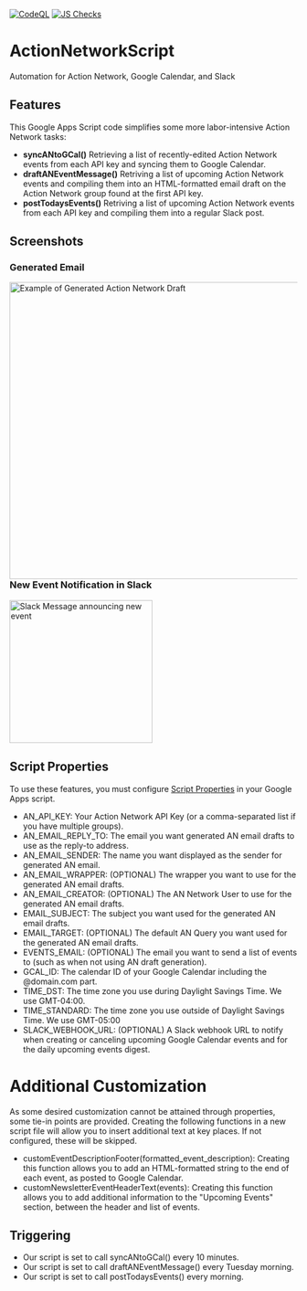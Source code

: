[![CodeQL](https://github.com/MaineDSA/ActionNetworkEventSync/actions/workflows/github-code-scanning/codeql/badge.svg)](https://github.com/MaineDSA/ActionNetworkEventSync/actions/workflows/github-code-scanning/codeql)
[![JS Checks](https://github.com/MaineDSA/ActionNetworkEventSync/actions/workflows/javascript.yml/badge.svg)](https://github.com/MaineDSA/ActionNetworkEventSync/actions/workflows/javascript.yml)

# ActionNetworkScript

Automation for Action Network, Google Calendar, and Slack

## Features

This Google Apps Script code simplifies some more labor-intensive Action Network tasks:

- **syncANtoGCal()** Retrieving a list of recently-edited Action Network events from each API key and syncing
  them to Google Calendar.
- **draftANEventMessage()** Retriving a list of upcoming Action Network events and
  compiling them into an HTML-formatted email draft on the Action Network group found at the first API key.
- **postTodaysEvents()** Retriving a list of upcoming Action Network events from each API key and compiling
  them into a regular Slack post.

## Screenshots

### Generated Email

<a href="https://github.com/MaineDSA/ActionNetworkEventSync/assets/1916835/7a017df7-5a18-408e-aa7d-d85ec40fcfc1"><img src="https://github.com/MaineDSA/ActionNetworkEventSync/assets/1916835/7a017df7-5a18-408e-aa7d-d85ec40fcfc1" alt="Example of Generated Action Network Draft" align="left" height="520"></a>

### New Event Notification in Slack

<a href="https://github.com/MaineDSA/ActionNetworkEventSync/assets/1916835/f71bfd4a-90e7-4911-979d-b3c538ce47cd"><img src="https://github.com/MaineDSA/ActionNetworkEventSync/assets/1916835/f71bfd4a-90e7-4911-979d-b3c538ce47cd" alt="Slack Message announcing new event" height="250"></a>

## Script Properties

To use these features, you must configure
[Script Properties](https://developers.google.com/apps-script/reference/properties)
in your Google Apps script.

- AN_API_KEY: Your Action Network API Key (or a comma-separated list if you have multiple groups).
- AN_EMAIL_REPLY_TO: The email you want generated AN email drafts to use as the reply-to address.
- AN_EMAIL_SENDER: The name you want displayed as the sender for generated AN email.
- AN_EMAIL_WRAPPER: (OPTIONAL) The wrapper you want to use for the generated AN email drafts.
- AN_EMAIL_CREATOR: (OPTIONAL) The AN Network User to use for the generated AN email drafts.
- EMAIL_SUBJECT: The subject you want used for the generated AN email drafts.
- EMAIL_TARGET: (OPTIONAL) The default AN Query you want used for the generated AN email drafts.
- EVENTS_EMAIL: (OPTIONAL) The email you want to send a list of events to (such as when not using AN draft
  generation).
- GCAL_ID: The calendar ID of your Google Calendar including the @domain.com part.
- TIME_DST: The time zone you use during Daylight Savings Time. We use GMT-04:00.
- TIME_STANDARD: The time zone you use outside of Daylight Savings Time. We use GMT-05:00
- SLACK_WEBHOOK_URL: (OPTIONAL) A Slack webhook URL to notify when creating or canceling upcoming Google
  Calendar events
  and for the daily upcoming events digest.

# Additional Customization

As some desired customization cannot be attained through properties, some tie-in points are provided.
Creating the following functions in a new script file will allow you to insert additional text at key places.
If not configured, these will be skipped.

- customEventDescriptionFooter(formatted_event_description): Creating this
function allows you to add an HTML-formatted string to the end of each event,
as posted to Google Calendar.
- customNewsletterEventHeaderText(events): Creating this function allows you to add additional
information to the "Upcoming Events" section, between the header and list of events.

## Triggering

- Our script is set to call syncANtoGCal() every 10 minutes.
- Our script is set to call draftANEventMessage() every Tuesday morning.
- Our script is set to call postTodaysEvents() every morning.
